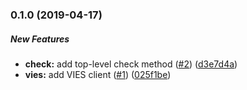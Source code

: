 ### 0.1.0 (2019-04-17)

##### New Features

* **check:** add top-level check method ([#2](https://bitbucket.org/taxjar/ex_vatcheck/pull-requests/2)) ([d3e7d4a](https://bitbucket.org/taxjar/ex_vatcheck/commits/d3e7d4a1297f60f6e2ba1f20cbed7d3b5b1577f8))
* **vies:**  add VIES client ([#1](https://bitbucket.org/taxjar/ex_vatcheck/pull-requests/1)) ([025f1be](https://bitbucket.org/taxjar/ex_vatcheck/commits/025f1be5bbe6921252374f0352e26b3aa9d25148))
